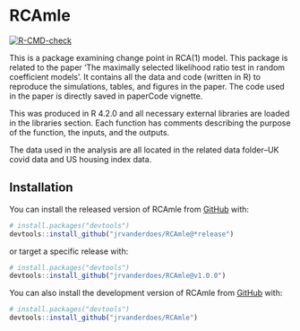 
<!-- README.md is generated from README.Rmd. Please edit that file -->

# RCAmle

<!-- badges: start -->

[![R-CMD-check](https://github.com/jrvanderdoes/RCAmlr/actions/workflows/R-CMD-check.yaml/badge.svg)](https://github.com/jrvanderdoes/RCAmlr/actions/workflows/R-CMD-check.yaml)
<!-- badges: end -->

This is a package examining change point in RCA(1) model. This package
is related to the paper ‘The maximally selected likelihood ratio test in
random coefficient models’. It contains all the data and code (written
in R) to reproduce the simulations, tables, and figures in the paper.
The code used in the paper is directly saved in paperCode vignette.

This was produced in R 4.2.0 and all necessary external libraries are
loaded in the libraries section. Each function has comments describing
the purpose of the function, the inputs, and the outputs.

The data used in the analysis are all located in the related data
folder–UK covid data and US housing index data.

## Installation

You can install the released version of RCAmle from
[GitHub](https://github.com/) with:

``` r
# install.packages("devtools")
devtools::install_github("jrvanderdoes/RCAmle@*release")
```
or target a specific release with:
``` r
# install.packages("devtools")
devtools::install_github("jrvanderdoes/RCAmle@v1.0.0")
```

You can also install the development version of RCAmle from
[GitHub](https://github.com/) with:

``` r
# install.packages("devtools")
devtools::install_github("jrvanderdoes/RCAmle")
```
